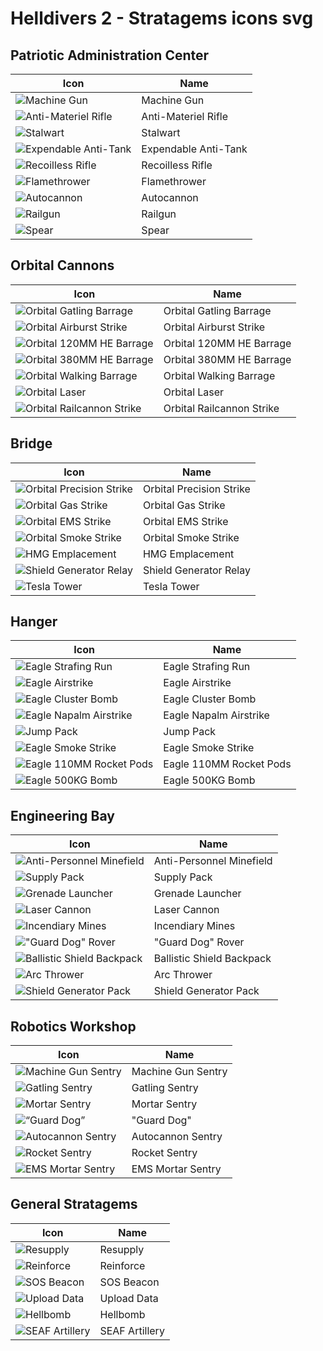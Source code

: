 # Helldivers 2 - Stratagems icons svg

## Patriotic Administration Center

| Icon             | Name                                                                |
| ----------------- | ------------------------------------------------------------------ |
| ![Machine Gun](https://raw.githubusercontent.com/nvigneux/Helldivers-2-Stratagems-icons-svg/master/Patriotic%20Administration%20Center/Machine%20Gun.svg) | Machine Gun |
| ![Anti-Materiel Rifle](https://raw.githubusercontent.com/nvigneux/Helldivers-2-Stratagems-icons-svg/master/Patriotic%20Administration%20Center/Anti-Materiel%20Rifle.svg) | Anti-Materiel Rifle |
| ![Stalwart](https://raw.githubusercontent.com/nvigneux/Helldivers-2-Stratagems-icons-svg/master/Patriotic%20Administration%20Center/Stalwart.svg) | Stalwart |
| ![Expendable Anti-Tank](https://raw.githubusercontent.com/nvigneux/Helldivers-2-Stratagems-icons-svg/master/Patriotic%20Administration%20Center/Expendable%20Anti-Tank.svg) | Expendable Anti-Tank |
| ![Recoilless Rifle](https://raw.githubusercontent.com/nvigneux/Helldivers-2-Stratagems-icons-svg/master/Patriotic%20Administration%20Center/Recoilless%20Rifle.svg) | Recoilless Rifle |
| ![Flamethrower](https://raw.githubusercontent.com/nvigneux/Helldivers-2-Stratagems-icons-svg/master/Patriotic%20Administration%20Center/Flamethrower.svg) | Flamethrower |
| ![Autocannon](https://raw.githubusercontent.com/nvigneux/Helldivers-2-Stratagems-icons-svg/master/Patriotic%20Administration%20Center/Autocannon.svg) | Autocannon |
| ![Railgun](https://raw.githubusercontent.com/nvigneux/Helldivers-2-Stratagems-icons-svg/master/Patriotic%20Administration%20Center/Railgun.svg) | Railgun |
| ![Spear](https://raw.githubusercontent.com/nvigneux/Helldivers-2-Stratagems-icons-svg/master/Patriotic%20Administration%20Center/Spear.svg) | Spear |

## Orbital Cannons

| Icon             | Name                                                                |
| ----------------- | ------------------------------------------------------------------ |
| ![Orbital Gatling Barrage](https://raw.githubusercontent.com/nvigneux/Helldivers-2-Stratagems-icons-svg/master/Orbital%20Cannons/Orbital%20Gatling%20Barrage.svg) | Orbital Gatling Barrage |
| ![Orbital Airburst Strike](https://raw.githubusercontent.com/nvigneux/Helldivers-2-Stratagems-icons-svg/master/Orbital%20Cannons/Orbital%20Airburst%20Strike.svg) | Orbital Airburst Strike |
| ![Orbital 120MM HE Barrage](https://raw.githubusercontent.com/nvigneux/Helldivers-2-Stratagems-icons-svg/master/Orbital%20Cannons/Orbital%20120MM%20HE%20Barrage.svg) | Orbital 120MM HE Barrage |
| ![Orbital 380MM HE Barrage](https://raw.githubusercontent.com/nvigneux/Helldivers-2-Stratagems-icons-svg/master/Orbital%20Cannons/Orbital%20380MM%20HE%20Barrage.svg) | Orbital 380MM HE Barrage |
| ![Orbital Walking Barrage](https://raw.githubusercontent.com/nvigneux/Helldivers-2-Stratagems-icons-svg/master/Orbital%20Cannons/Orbital%20Walking%20Barrage.svg) | Orbital Walking Barrage |
| ![Orbital Laser](https://raw.githubusercontent.com/nvigneux/Helldivers-2-Stratagems-icons-svg/master/Orbital%20Cannons/Orbital%20Laser.svg) | Orbital Laser |
| ![Orbital Railcannon Strike](https://raw.githubusercontent.com/nvigneux/Helldivers-2-Stratagems-icons-svg/master/Orbital%20Cannons/Orbital%20Railcannon%20Strike.svg) | Orbital Railcannon Strike |

## Bridge

| Icon             | Name                                                                |
| ----------------- | ------------------------------------------------------------------ |
| ![Orbital Precision Strike](https://raw.githubusercontent.com/nvigneux/Helldivers-2-Stratagems-icons-svg/master/Bridge/Orbital%20Precision%20Strike.svg) | Orbital Precision Strike |
| ![Orbital Gas Strike](https://raw.githubusercontent.com/nvigneux/Helldivers-2-Stratagems-icons-svg/master/Bridge/Orbital%20Gas%20Strike.svg) | Orbital Gas Strike |
| ![Orbital EMS Strike](https://raw.githubusercontent.com/nvigneux/Helldivers-2-Stratagems-icons-svg/master/Bridge/Orbital%20EMS%20Strike.svg) | Orbital EMS Strike |
| ![Orbital Smoke Strike](https://raw.githubusercontent.com/nvigneux/Helldivers-2-Stratagems-icons-svg/master/Bridge/Orbital%20Smoke%20Strike.svg) | Orbital Smoke Strike |
| ![HMG Emplacement](https://raw.githubusercontent.com/nvigneux/Helldivers-2-Stratagems-icons-svg/master/Bridge/HMG%20Emplacement.svg) | HMG Emplacement |
| ![Shield Generator Relay](https://raw.githubusercontent.com/nvigneux/Helldivers-2-Stratagems-icons-svg/master/Bridge/Shield%20Generator%20Relay.svg) | Shield Generator Relay |
| ![Tesla Tower](https://raw.githubusercontent.com/nvigneux/Helldivers-2-Stratagems-icons-svg/master/Bridge/Tesla%20Tower.svg) | Tesla Tower |

## Hanger

| Icon             | Name                                                                |
| ----------------- | ------------------------------------------------------------------ |
| ![Eagle Strafing Run](https://raw.githubusercontent.com/nvigneux/Helldivers-2-Stratagems-icons-svg/master/Hanger/Eagle%20Strafing%20Run.svg) | Eagle Strafing Run |
| ![Eagle Airstrike](https://raw.githubusercontent.com/nvigneux/Helldivers-2-Stratagems-icons-svg/master/Hanger/Eagle%20Airstrike.svg) | Eagle Airstrike |
| ![Eagle Cluster Bomb](https://raw.githubusercontent.com/nvigneux/Helldivers-2-Stratagems-icons-svg/master/Hanger/Eagle%20Cluster%20Bomb.svg) | Eagle Cluster Bomb |
| ![Eagle Napalm Airstrike](https://raw.githubusercontent.com/nvigneux/Helldivers-2-Stratagems-icons-svg/master/Hanger/Eagle%20Napalm%20Airstrike.svg) | Eagle Napalm Airstrike |
| ![Jump Pack](https://raw.githubusercontent.com/nvigneux/Helldivers-2-Stratagems-icons-svg/master/Hanger/Jump%20Pack.svg) | Jump Pack |
| ![Eagle Smoke Strike](https://raw.githubusercontent.com/nvigneux/Helldivers-2-Stratagems-icons-svg/master/Hanger/Eagle%20Smoke%20Strike.svg) | Eagle Smoke Strike |
| ![Eagle 110MM Rocket Pods](https://raw.githubusercontent.com/nvigneux/Helldivers-2-Stratagems-icons-svg/master/Hanger/Eagle%20110MM%20Rocket%20Pods.svg) | Eagle 110MM Rocket Pods |
| ![Eagle 500KG Bomb](https://raw.githubusercontent.com/nvigneux/Helldivers-2-Stratagems-icons-svg/master/Hanger/Eagle%20500KG%20Bomb.svg) | Eagle 500KG Bomb |

## Engineering Bay

| Icon             | Name                                                                |
| ----------------- | ------------------------------------------------------------------ |
| ![Anti-Personnel Minefield](https://raw.githubusercontent.com/nvigneux/Helldivers-2-Stratagems-icons-svg/master/Engineering%20Bay/Anti-Personnel%20Minefield.svg) | Anti-Personnel Minefield |
| ![Supply Pack](https://raw.githubusercontent.com/nvigneux/Helldivers-2-Stratagems-icons-svg/master/Engineering%20Bay/Supply%20Pack.svg) | Supply Pack |
| ![Grenade Launcher](https://raw.githubusercontent.com/nvigneux/Helldivers-2-Stratagems-icons-svg/master/Engineering%20Bay/Grenade%20Launcher.svg) | Grenade Launcher |
| ![Laser Cannon](https://raw.githubusercontent.com/nvigneux/Helldivers-2-Stratagems-icons-svg/master/Engineering%20Bay/Laser%20Cannon.svg) | Laser Cannon |
| ![Incendiary Mines](https://raw.githubusercontent.com/nvigneux/Helldivers-2-Stratagems-icons-svg/master/Engineering%20Bay/Incendiary%20Mines.svg) | Incendiary Mines |
| !["Guard Dog" Rover](https://raw.githubusercontent.com/nvigneux/Helldivers-2-Stratagems-icons-svg/master/Engineering%20Bay/Guard%20Dog%20Rover.svg) | "Guard Dog" Rover |
| ![Ballistic Shield Backpack](https://raw.githubusercontent.com/nvigneux/Helldivers-2-Stratagems-icons-svg/master/Engineering%20Bay/Ballistic%20Shield%20Backpack.svg) | Ballistic Shield Backpack |
| ![Arc Thrower](https://raw.githubusercontent.com/nvigneux/Helldivers-2-Stratagems-icons-svg/master/Engineering%20Bay/Arc%20Thrower.svg) | Arc Thrower |
| ![Shield Generator Pack](https://raw.githubusercontent.com/nvigneux/Helldivers-2-Stratagems-icons-svg/master/Engineering%20Bay/Shield%20Generator%20Pack.svg) | Shield Generator Pack |

## Robotics Workshop

| Icon             | Name                                                                |
| ----------------- | ------------------------------------------------------------------ |
| ![Machine Gun Sentry](https://raw.githubusercontent.com/nvigneux/Helldivers-2-Stratagems-icons-svg/master/Robotics%20Workshop/Machine%20Gun%20Sentry.svg) | Machine Gun Sentry |
| ![Gatling Sentry](https://raw.githubusercontent.com/nvigneux/Helldivers-2-Stratagems-icons-svg/master/Robotics%20Workshop/Gatling%20Sentry.svg) | Gatling Sentry |
| ![Mortar Sentry](https://raw.githubusercontent.com/nvigneux/Helldivers-2-Stratagems-icons-svg/master/Robotics%20Workshop/Mortar%20Sentry.svg) | Mortar Sentry |
| ![“Guard Dog”](https://raw.githubusercontent.com/nvigneux/Helldivers-2-Stratagems-icons-svg/master/Robotics%20Workshop/Guard%20Dog.svg) | "Guard Dog" |
| ![Autocannon Sentry](https://raw.githubusercontent.com/nvigneux/Helldivers-2-Stratagems-icons-svg/master/Robotics%20Workshop/Autocannon%20Sentry.svg) | Autocannon Sentry |
| ![Rocket Sentry](https://raw.githubusercontent.com/nvigneux/Helldivers-2-Stratagems-icons-svg/master/Robotics%20Workshop/Rocket%20Sentry.svg) | Rocket Sentry |
| ![EMS Mortar Sentry](https://raw.githubusercontent.com/nvigneux/Helldivers-2-Stratagems-icons-svg/master/Robotics%20Workshop/EMS%20Mortar%20Sentry.svg) | EMS Mortar Sentry |

## General Stratagems

| Icon             | Name                                                                |
| ----------------- | ------------------------------------------------------------------ |
| ![Resupply](https://raw.githubusercontent.com/nvigneux/Helldivers-2-Stratagems-icons-svg/master/General%20Stratagems/Resupply.svg) | Resupply |
| ![Reinforce](https://raw.githubusercontent.com/nvigneux/Helldivers-2-Stratagems-icons-svg/master/General%20Stratagems/Reinforce.svg) | Reinforce |
| ![SOS Beacon](https://raw.githubusercontent.com/nvigneux/Helldivers-2-Stratagems-icons-svg/master/General%20Stratagems/SOS%20Beacon.svg) | SOS Beacon |
| ![Upload Data](https://raw.githubusercontent.com/nvigneux/Helldivers-2-Stratagems-icons-svg/master/General%20Stratagems/Upload%20Data.svg) | Upload Data |
| ![Hellbomb](https://raw.githubusercontent.com/nvigneux/Helldivers-2-Stratagems-icons-svg/master/General%20Stratagems/Hellbomb.svg) | Hellbomb |
| ![SEAF Artillery](https://raw.githubusercontent.com/nvigneux/Helldivers-2-Stratagems-icons-svg/master/General%20Stratagems/SEAF%20Artillery.svg) | SEAF Artillery |

